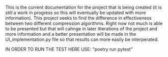 This is the current documentation for the project that is being created (it is still a work in progress so this will eventually be updated with more information). This project seeks to find the difference in effectiveness between two different compression algorithms. Right now not much is able to be presented but that will cahnge in later itterations of the project and more information and a better presentation will be made in the UI_implementation.py file so that results can more easily be interperated.

IN ORDER TO RUN THE TEST HERE USE: "poetry run pytest"